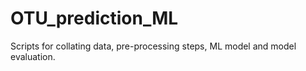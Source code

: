 # OTU_prediction_ML
Scripts for collating data, pre-processing steps, ML model and model evaluation.

